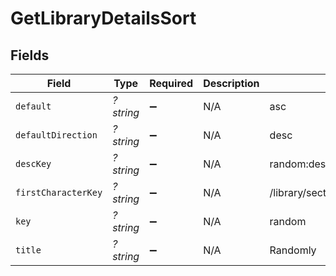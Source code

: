 # GetLibraryDetailsSort


## Fields

| Field                              | Type                               | Required                           | Description                        | Example                            |
| ---------------------------------- | ---------------------------------- | ---------------------------------- | ---------------------------------- | ---------------------------------- |
| `default`                          | *?string*                          | :heavy_minus_sign:                 | N/A                                | asc                                |
| `defaultDirection`                 | *?string*                          | :heavy_minus_sign:                 | N/A                                | desc                               |
| `descKey`                          | *?string*                          | :heavy_minus_sign:                 | N/A                                | random:desc                        |
| `firstCharacterKey`                | *?string*                          | :heavy_minus_sign:                 | N/A                                | /library/sections/1/firstCharacter |
| `key`                              | *?string*                          | :heavy_minus_sign:                 | N/A                                | random                             |
| `title`                            | *?string*                          | :heavy_minus_sign:                 | N/A                                | Randomly                           |